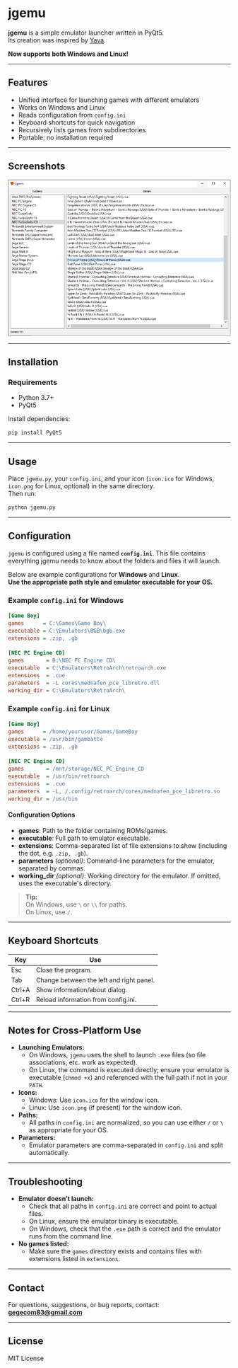 # jgemu

**jgemu** is a simple emulator launcher written in PyQt5.  
Its creation was inspired by [Yava](https://github.com/Beluki/Yava).

**Now supports both Windows and Linux!**

---

## Features

- Unified interface for launching games with different emulators
- Works on Windows and Linux
- Reads configuration from `config.ini`
- Keyboard shortcuts for quick navigation
- Recursively lists games from subdirectories
- Portable: no installation required

---

## Screenshots

![main](https://github.com/gegecom83/jgemu/blob/main/main.png)

---

## Installation

### Requirements

- Python 3.7+
- PyQt5

Install dependencies:

```sh
pip install PyQt5
```

---

## Usage

Place `jgemu.py`, your `config.ini`, and your icon (`icon.ico` for Windows, `icon.png` for Linux, optional) in the same directory.  
Then run:

```sh
python jgemu.py
```

---

## Configuration

`jgemu` is configured using a file named **`config.ini`**. This file contains everything jgemu needs to know about the folders and files it will launch.

Below are example configurations for **Windows** and **Linux**.  
**Use the appropriate path style and emulator executable for your OS.**

### Example `config.ini` for Windows

```ini
[Game Boy]
games      = C:\Games\Game Boy\
executable = C:\Emulators\BGB\bgb.exe
extensions = .zip, .gb

[NEC PC Engine CD]
games       = D:\NEC PC Engine CD\
executable  = C:\Emulators\RetroArch\retroarch.exe
extensions  = .cue
parameters  = -L cores\mednafen_pce_libretro.dll
working_dir = C:\Emulators\RetroArch\
```

### Example `config.ini` for Linux

```ini
[Game Boy]
games      = /home/youruser/Games/GameBoy
executable = /usr/bin/gambatte
extensions = .zip, .gb

[NEC PC Engine CD]
games       = /mnt/storage/NEC_PC_Engine_CD
executable  = /usr/bin/retroarch
extensions  = .cue
parameters  = -L, /.config/retroarch/cores/mednafen_pce_libretro.so
working_dir = /usr/bin
```

#### Configuration Options

- **games**: Path to the folder containing ROMs/games.
- **executable**: Full path to emulator executable.
- **extensions**: Comma-separated list of file extensions to show (including the dot, e.g. `.zip, .gb`).
- **parameters** _(optional)_: Command-line parameters for the emulator, separated by commas.
- **working_dir** _(optional)_: Working directory for the emulator. If omitted, uses the executable's directory.

> **Tip:**  
> On Windows, use `\` or `\\` for paths.  
> On Linux, use `/`.

---

## Keyboard Shortcuts

| Key      | Use                                         |
|----------|---------------------------------------------|
| Esc      | Close the program.                          |
| Tab      | Change between the left and right panel.    |
| Ctrl+A   | Show information/about dialog.              |
| Ctrl+R   | Reload information from config.ini.         |

---

## Notes for Cross-Platform Use

- **Launching Emulators:**  
  - On Windows, `jgemu` uses the shell to launch `.exe` files (so file associations, etc. work as expected).
  - On Linux, the command is executed directly; ensure your emulator is executable (`chmod +x`) and referenced with the full path if not in your `PATH`.
- **Icons:**  
  - Windows: Use `icon.ico` for the window icon.
  - Linux: Use `icon.png` (if present) for the window icon.
- **Paths:**  
  - All paths in `config.ini` are normalized, so you can use either `/` or `\` as appropriate for your OS.
- **Parameters:**  
  - Emulator parameters are comma-separated in `config.ini` and split automatically.

---

## Troubleshooting

- **Emulator doesn’t launch:**  
  - Check that all paths in `config.ini` are correct and point to actual files.
  - On Linux, ensure the emulator binary is executable.
  - On Windows, check that the `.exe` path is correct and the emulator runs from the command line.
- **No games listed:**  
  - Make sure the `games` directory exists and contains files with extensions listed in `extensions`.

---

## Contact

For questions, suggestions, or bug reports, contact:  
**gegecom83@gmail.com**

---

## License

MIT License

